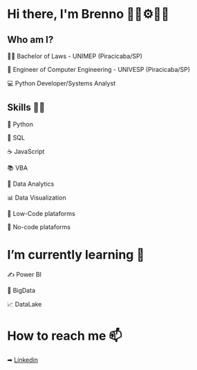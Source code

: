# Hi there, I'm Brenno 👋🔧⚙👨‍💻


## Who am I?

👨‍🎓 Bachelor of Laws - UNIMEP (Piracicaba/SP)

🤖 Engineer of Computer Engineering - UNIVESP (Piracicaba/SP)

💻 Python Developer/Systems Analyst

## Skills 👨‍💻

🐍 Python

📄 SQL

☕ JavaScript

📚 VBA

🎲 Data Analytics

📊 Data Visualization

🔨 Low-Code plataforms

🍃 No-code plataforms


# I’m currently learning 🌱

✍ Power BI

📝 BigData 

📈 DataLake


# How to reach me 📫 

➡ [Linkedin](https://www.linkedin.com/in/brenno-brossi/)
